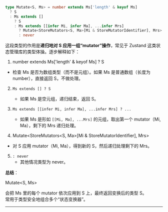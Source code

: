 ```ts
type Mutate<S, Ms> = number extends Ms['length' & keyof Ms]
  ? S
  : Ms extends []
    ? S
    : Ms extends [[infer Mi, infer Ma], ...infer Mrs]
      ? Mutate<StoreMutators<S, Ma>[Mi & StoreMutatorIdentifier], Mrs>
      : never
```

这段类型的作用是**递归地对 S 应用一组“mutator”操作**，常见于 Zustand 这类状态管理库的类型体操。逐步解释如下：

1. number extends Ms['length' & keyof Ms] ? S

- 检查 Ms 是否为数组类型（而不是元组）。如果 Ms 是普通数组（长度为 number），直接返回 S，不做处理。

2. `Ms extends [] ? S`

   - 如果 Ms 是空元组，递归结束，返回 S。

3. `Ms extends [[infer Mi, infer Ma], ...infer Mrs] ? ...`

   - 如果 Ms 是形如 `[[Mi, Ma], ...Mrs]` 的元组，取出第一个 mutator（Mi, Ma），剩下的 Mrs 递归处理。

4. Mutate<StoreMutators<S, Ma>[Mi & StoreMutatorIdentifier], Mrs>

- 对 S 应用 mutator（Mi, Ma），得到新的 S，然后递归处理剩下的 Mrs。

5. `: never`
   - 其他情况类型为 never。

**总结**：

Mutate<S, Ms>

会把 Ms 里的每个 mutator 依次应用到 S 上，最终返回变换后的类型 S。  
常用于类型安全地组合多个“状态变换器”。

---

